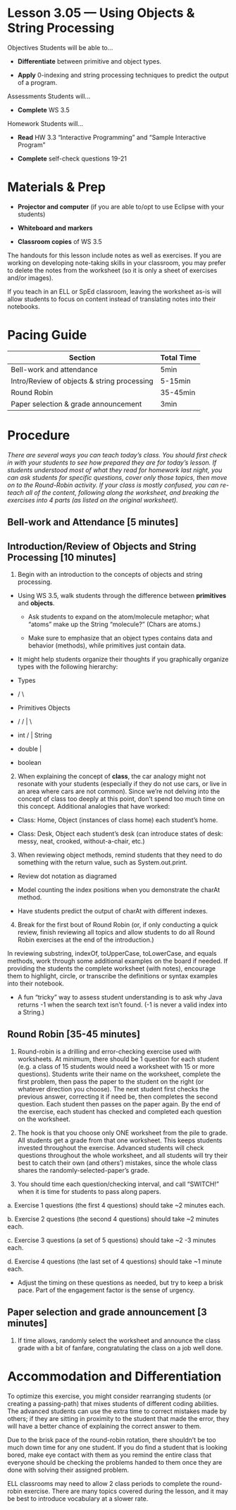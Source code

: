 Lesson 3.05 — Using Objects & String Processing
====================================================================================================

Objectives Students will be able to…

-   **Differentiate** between primitive and object types.

-   **Apply** 0-indexing and string processing techniques to predict the output of a program.

Assessments Students will...

-   **Complete** WS 3.5

Homework Students will...

-   **Read** HW 3.3 “Interactive Programming” and “Sample Interactive Program”

-   **Complete** self-check questions 19-21

Materials & Prep
================

-   **Projector and computer** (if you are able to/opt to use Eclipse with your students)

-   **Whiteboard and** **markers**

-   **Classroom copies** of WS 3.5

The handouts for this lesson include notes as well as exercises. If you are working on developing note-taking skills in your classroom, you may prefer to delete the notes from the worksheet (so it is only a sheet of exercises and/or images).

If you teach in an ELL or SpEd classroom, leaving the worksheet as-is will allow students to focus on content instead of translating notes into their notebooks.

Pacing Guide
============

| Section                                     | Total Time |
|---------------------------------------------|------------|
| Bell-work and attendance                    | 5min       |
| Intro/Review of objects & string processing | 5-15min    |
| Round Robin                                 | 35-45min   |
| Paper selection & grade announcement        | 3min       |

Procedure
=========

*There are several ways you can teach today’s class. You should first check in with your students to see how prepared they are for today’s lesson. If students understood most of what they read for homework last night, you can ask students for specific questions, cover only those topics, then move on to the Round-Robin activity. If your class is mostly confused, you can re-teach all of the content, following along the worksheet, and breaking the exercises into 4 parts (as listed on the original worksheet).*

Bell-work and Attendance \[5 minutes\]
--------------------------------------

Introduction/Review of Objects and String Processing \[10 minutes\]
-------------------------------------------------------------------

1. Begin with an introduction to the concepts of objects and string processing.

-   Using WS 3.5, walk students through the difference between **primitives** and **objects**.

    -   Ask students to expand on the atom/molecule metaphor; what “atoms” make up the String “molecule?” (Chars are atoms.)

    -   Make sure to emphasize that an object types contains data and behavior (methods), while primitives just contain data.

-   It might help students organize their thoughts if you graphically organize types with the following hierarchy:

-   Types

-   / \\

-   Primitives Objects

-   / / | \\

-   int / | String

-   double |

-   boolean

2. When explaining the concept of **class**, the car analogy might not resonate with your students (especially if they do not use cars, or live in an area where cars are not common). Since we’re not delving into the concept of class too deeply at this point, don’t spend too much time on this concept. Additional analogies that have worked:

-   Class: Home, Object (instances of class home) each student’s home.

-   Class: Desk, Object each student’s desk (can introduce states of desk: messy, neat, crooked, without-a-chair, etc.)

3. When reviewing object methods, remind students that they need to do something with the return value, such as System.out.print.

-   Review dot notation as diagramed

-   Model counting the index positions when you demonstrate the charAt method.

-   Have students predict the output of charAt with different indexes.

4. Break for the first bout of Round Robin (or, if only conducting a quick review, finish reviewing all topics and allow students to do all Round Robin exercises at the end of the introduction.)

In reviewing substring, indexOf, toUpperCase, toLowerCase, and equals methods, work through some additional examples on the board if needed. If providing the students the complete worksheet (with notes), encourage them to highlight, circle, or transcribe the definitions or syntax examples into their notebook.

-   A fun “tricky” way to assess student understanding is to ask why Java returns -1 when the search text isn’t found. (-1 is never a valid index into a String.)

Round Robin \[35-45 minutes\]
-----------------------------

1. Round-robin is a drilling and error-checking exercise used with worksheets. At minimum, there should be 1 question for each student (e.g. a class of 15 students would need a worksheet with 15 or more questions). Students write their name on the worksheet, complete the first problem, then pass the paper to the student on the right (or whatever direction you choose). The next student first checks the previous answer, correcting it if need be, then completes the second question. Each student then passes on the paper again. By the end of the exercise, each student has checked and completed each question on the worksheet.

2. The hook is that you choose only ONE worksheet from the pile to grade. All students get a grade from that one worksheet. This keeps students invested throughout the exercise. Advanced students will check questions throughout the whole worksheet, and all students will try their best to catch their own (and others’) mistakes, since the whole class shares the randomly-selected-paper’s grade.

3. You should time each question/checking interval, and call “SWITCH!” when it is time for students to pass along papers.

a. Exercise 1 questions (the first 4 questions) should take ~2 minutes each.

b. Exercise 2 questions (the second 4 questions) should take ~2 minutes each.

c. Exercise 3 questions (a set of 5 questions) should take ~2 -3 minutes each.

d. Exercise 4 questions (the last set of 4 questions) should take ~1 minute each.

-   Adjust the timing on these questions as needed, but try to keep a brisk pace. Part of the engagement factor is the sense of urgency.

Paper selection and grade announcement \[3 minutes\]
----------------------------------------------------

1. If time allows, randomly select the worksheet and announce the class grade with a bit of fanfare, congratulating the class on a job well done.

Accommodation and Differentiation
=================================

To optimize this exercise, you might consider rearranging students (or creating a passing-path) that mixes students of different coding abilities. The advanced students can use the extra time to correct mistakes made by others; if they are sitting in proximity to the student that made the error, they will have a better chance of explaining the correct answer to them.

Due to the brisk pace of the round-robin rotation, there shouldn’t be too much down time for any one student. If you do find a student that is looking bored, make eye contact with them as you remind the entire class that everyone should be checking the problems handed to them once they are done with solving their assigned problem.

ELL classrooms may need to allow 2 class periods to complete the round-robin exercise. There are many topics covered during the lesson, and it may be best to introduce vocabulary at a slower rate.

